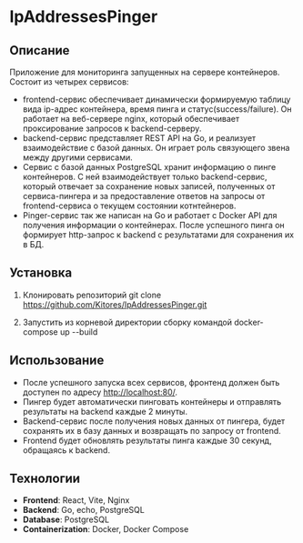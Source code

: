 # IpAddressesPinger
## Описание

Приложение для мониторинга запущенных на сервере контейнеров. Состоит из четырех сервисов: 
- frontend-сервис обеспечивает динамически формируемую таблицу вида ip-адрес контейнера, время пинга и статус(success/failure). Он работает на веб-сервере nginx, который обеспечивает проксирование запросов к backend-серверу.
- backend-сервис представляет REST API на Go, и реализует взаимодействие с базой данных. Он играет роль связующего звена между другими сервисами.
- Сервис с базой данных PostgreSQL хранит информацию о пинге контейнеров. С ней взаимодействует только backend-сервис, который отвечает за сохранение новых записей, полученных от сервиса-пингера и за предоставление ответов на запросы от frontend-сервиса о текущем состоянии котнтейнеров.
- Pinger-сервис так же написан на Go и работает с Docker API для получения информации о контейнерах. После успешного пинга он формирует http-запрос к backend с результатами для сохранения их в БД.

## Установка

1. Клонировать репозиторий
   git clone https://github.com/Kitores/IpAddressesPinger.git

2. Запустить из корневой директории сборку командой
   docker-compose up --build

## Использование

- После успешного запуска всех сервисов, фронтенд должен быть доступен по адресу [http://localhost:80/](http://localhost:80).
- Пингер будет автоматически пинговать контейнеры и отправлять результаты на backend каждые 2 минуты.
- Backend-сервис после получения новых данных от пингера, будет сохранять их в базу данных и возвращать по запросу от frontend.
- Frontend будет обновлять результаты пинга каждые 30 секунд, обращаясь к backend.

## Технологии

- **Frontend**: React, Vite, Nginx
- **Backend**: Go, echo, PostgreSQL
- **Database**: PostgreSQL
- **Containerization**: Docker, Docker Compose
